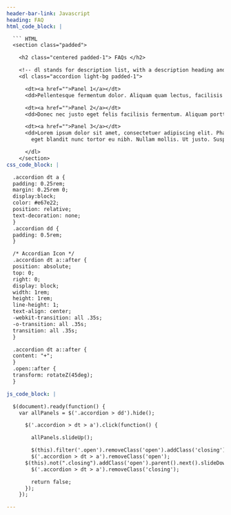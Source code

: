 ```yaml
---
header-bar-link: Javascript
heading: FAQ
html_code_block: |

  ``` HTML
  <section class="padded">

    <h2 class="centered padded-1"> FAQs </h2>

    <!-- dl stands for description list, with a description heading and a description description -->
    <dl class="accordion light-bg padded-1">

      <dt><a href="">Panel 1</a></dt>
      <dd>Pellentesque fermentum dolor. Aliquam quam lectus, facilisis auctor, ultrices ut, elementum vulputate, nunc.</dd>

      <dt><a href="">Panel 2</a></dt>
      <dd>Donec nec justo eget felis facilisis fermentum. Aliquam porttitor mauris sit amet orci. Aenean dignissim pellentesque felis.</dd>

      <dt><a href="">Panel 3</a></dt>
      <dd>Lorem ipsum dolor sit amet, consectetuer adipiscing elit. Phasellus hendrerit. Pellentesque aliquet nibh nec urna. In nisi neque, aliquet vel, dapibus id, mattis vel, nisi. Sed pretium, ligula sollicitudin laoreet viverra, tortor libero sodales leo,
        eget blandit nunc tortor eu nibh. Nullam mollis. Ut justo. Suspendisse potenti.</dd>

      </dl>
    </section>
css_code_block: |

  .accordion dt a {
  padding: 0.25rem;
  margin: 0.25rem 0;
  display:block;
  color: #e67e22;
  position: relative;
  text-decoration: none;
  }
  .accordion dd {
  padding: 0.5rem;
  }

  /* Accordian Icon */
  .accordion dt a::after {
  position: absolute;
  top: 0;
  right: 0;
  display: block;
  width: 1rem;
  height: 1rem;
  line-height: 1;
  text-align: center;
  -webkit-transition: all .35s;
  -o-transition: all .35s;
  transition: all .35s;
  }

  .accordion dt a::after {
  content: "+";
  }
  .open::after {
  transform: rotateZ(45deg);
  }

js_code_block: |

  $(document).ready(function() {
    var allPanels = $('.accordion > dd').hide();

      $('.accordion > dt > a').click(function() {

        allPanels.slideUp();

        $(this).filter('.open').removeClass('open').addClass('closing')
        $('.accordion > dt > a').removeClass('open');
      $(this).not(".closing").addClass('open').parent().next().slideDown();
        $('.accordion > dt > a').removeClass('closing');

        return false;
      });
    });

---
```

